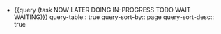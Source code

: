 - {{query (task NOW LATER DOING IN-PROGRESS TODO WAIT WAITING)}}
  query-table:: true
  query-sort-by:: page
  query-sort-desc:: true